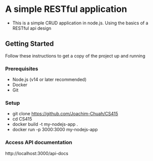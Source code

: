 # A simple RESTful application
- This is a simple CRUD application in node.js. Using the basics of a RESTful api design

## Getting Started
Follow these instructions to get a copy of the project up and running

### Prerequisites
- Node.js (v14 or later recommended)
- Docker
- Git

### Setup
- git clone https://github.com/Joachim-Chuah/CS415
- cd CS415
- docker build -t my-nodejs-app .
- docker run -p 3000:3000 my-nodejs-app

### Access API documentation
http://localhost:3000/api-docs

